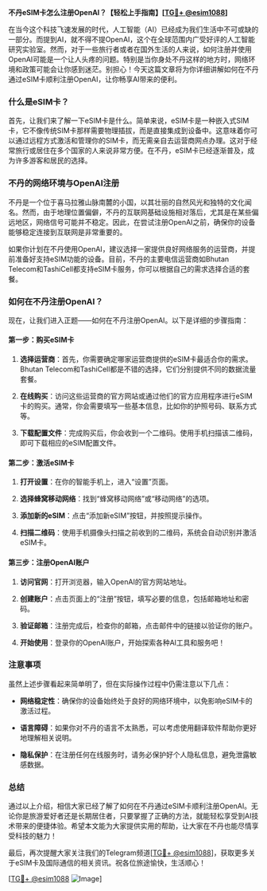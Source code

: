 **不丹eSIM卡怎么注册OpenAI？【轻松上手指南】[[TG💪+ @esim1088](https://t.me/s/esim1088)]**

在当今这个科技飞速发展的时代，人工智能（AI）已经成为我们生活中不可或缺的一部分。而提到AI，就不得不提OpenAI，这个在全球范围内广受好评的人工智能研究实验室。然而，对于一些旅行者或者在国外生活的人来说，如何注册并使用OpenAI可能是一个让人头疼的问题。特别是当你身处不丹这样的地方时，网络环境和政策可能会让你感到迷茫。别担心！今天这篇文章将为你详细讲解如何在不丹通过eSIM卡顺利注册OpenAI，让你畅享AI带来的便利。

### 什么是eSIM卡？

首先，让我们来了解一下eSIM卡是什么。简单来说，eSIM卡是一种嵌入式SIM卡，它不像传统SIM卡那样需要物理插拔，而是直接集成到设备中。这意味着你可以通过远程方式激活和管理你的SIM卡，而无需亲自去运营商网点办理。这对于经常旅行或居住在多个国家的人来说非常方便。在不丹，eSIM卡已经逐渐普及，成为许多游客和居民的选择。

### 不丹的网络环境与OpenAI注册

不丹是一个位于喜马拉雅山脉南麓的小国，以其壮丽的自然风光和独特的文化闻名。然而，由于地理位置偏僻，不丹的互联网基础设施相对落后，尤其是在某些偏远地区，网络信号可能并不稳定。因此，在尝试注册OpenAI之前，确保你的设备能够稳定连接到互联网是非常重要的。

如果你计划在不丹使用OpenAI，建议选择一家提供良好网络服务的运营商，并提前准备好支持eSIM功能的设备。目前，不丹的主要电信运营商如Bhutan Telecom和TashiCell都支持eSIM卡服务，你可以根据自己的需求选择合适的套餐。

### 如何在不丹注册OpenAI？

现在，让我们进入正题——如何在不丹注册OpenAI。以下是详细的步骤指南：

#### 第一步：购买eSIM卡

1. **选择运营商**：首先，你需要确定哪家运营商提供的eSIM卡最适合你的需求。Bhutan Telecom和TashiCell都是不错的选择，它们分别提供不同的数据流量套餐。
   
2. **在线购买**：访问这些运营商的官方网站或通过他们的官方应用程序进行eSIM卡的购买。通常，你会需要填写一些基本信息，比如你的护照号码、联系方式等。

3. **下载配置文件**：完成购买后，你会收到一个二维码。使用手机扫描该二维码，即可下载相应的eSIM配置文件。

#### 第二步：激活eSIM卡

1. **打开设置**：在你的智能手机上，进入“设置”页面。

2. **选择蜂窝移动网络**：找到“蜂窝移动网络”或“移动网络”的选项。

3. **添加新的eSIM**：点击“添加新eSIM”按钮，并按照提示操作。

4. **扫描二维码**：使用手机摄像头扫描之前收到的二维码，系统会自动识别并激活eSIM卡。

#### 第三步：注册OpenAI账户

1. **访问官网**：打开浏览器，输入OpenAI的官方网站地址。

2. **创建账户**：点击页面上的“注册”按钮，填写必要的信息，包括邮箱地址和密码。

3. **验证邮箱**：注册完成后，检查你的邮箱，点击邮件中的链接以验证你的账户。

4. **开始使用**：登录你的OpenAI账户，开始探索各种AI工具和服务吧！

### 注意事项

虽然上述步骤看起来简单明了，但在实际操作过程中仍需注意以下几点：

- **网络稳定性**：确保你的设备始终处于良好的网络环境中，以免影响eSIM卡的激活过程。
  
- **语言障碍**：如果你对不丹的语言不太熟悉，可以考虑使用翻译软件帮助你更好地理解相关说明。

- **隐私保护**：在注册任何在线服务时，请务必保护好个人隐私信息，避免泄露敏感数据。

### 总结

通过以上介绍，相信大家已经了解了如何在不丹通过eSIM卡顺利注册OpenAI。无论你是旅游爱好者还是长期居住者，只要掌握了正确的方法，就能轻松享受到AI技术带来的便捷体验。希望本文能为大家提供实用的帮助，让大家在不丹也能尽情享受科技的魅力！

最后，再次提醒大家关注我们的Telegram频道[[TG💪+ @esim1088](https://t.me/s/esim1088)]，获取更多关于eSIM卡及国际通信的相关资讯。祝各位旅途愉快，生活顺心！

[[TG💪+ @esim1088](https://t.me/s/esim1088) ![Image](https://i.postimg.cc/4NQfJmqS/Snipaste-2025-05-13-00-14-12.png)]